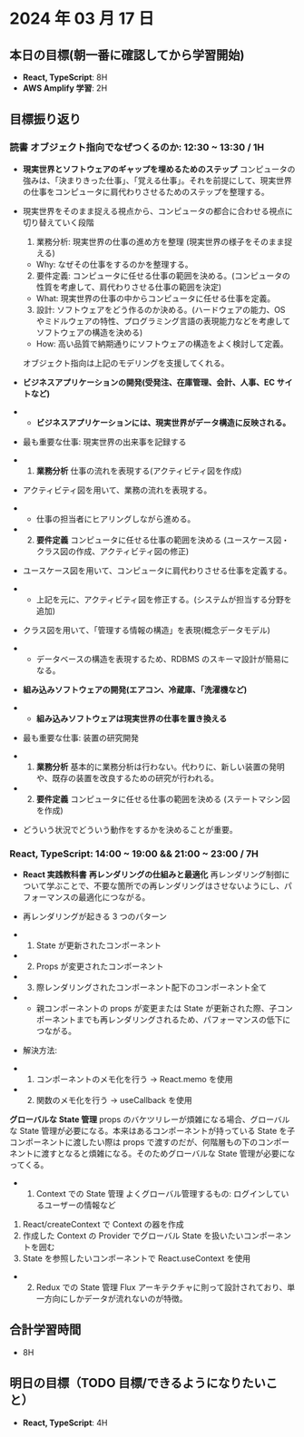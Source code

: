 # 2024 年 03 月 17 日

## 本日の目標(朝一番に確認してから学習開始)

- **React, TypeScript**: 8H
- **AWS Amplify 学習**: 2H

## 目標振り返り

### 読書 オブジェクト指向でなぜつくるのか: 12:30 ~ 13:30 / 1H

- **現実世界とソフトウェアのギャップを埋めるためのステップ**
  コンピュータの強みは、「決まりきった仕事」、「覚える仕事」。それを前提にして、現実世界の仕事をコンピュータに肩代わりさせるためのステップを整理する。

- 現実世界をそのまま捉える視点から、コンピュータの都合に合わせる視点に切り替えていく段階

  1. 業務分析: 現実世界の仕事の進め方を整理 (現実世界の様子をそのまま捉える)

  - Why: なぜその仕事をするのかを整理する。

  2. 要件定義: コンピュータに任せる仕事の範囲を決める。(コンピュータの性質を考慮して、肩代わりさせる仕事の範囲を決定)

  - What: 現実世界の仕事の中からコンピュータに任せる仕事を定義。

  3. 設計: ソフトウェアをどう作るのか決める。(ハードウェアの能力、OS やミドルウェアの特性、プログラミング言語の表現能力などを考慮してソフトウェアの構造を決める)

  - How: 高い品質で納期通りにソフトウェアの構造をよく検討して定義。

  オブジェクト指向は上記のモデリングを支援してくれる。

- **ビジネスアプリケーションの開発(受発注、在庫管理、会計、人事、EC サイトなど)**
- - **ビジネスアプリケーションには、現実世界がデータ構造に反映される。**
- 最も重要な仕事: 現実世界の出来事を記録する
- 1. **業務分析** 仕事の流れを表現する(アクティビティ図を作成)
- アクティビティ図を用いて、業務の流れを表現する。
- - 仕事の担当者にヒアリングしながら進める。
- 2. **要件定義** コンピュータに任せる仕事の範囲を決める (ユースケース図・クラス図の作成、アクティビティ図の修正)
- ユースケース図を用いて、コンピュータに肩代わりさせる仕事を定義する。
- - 上記を元に、アクティビティ図を修正する。(システムが担当する分野を追加)
- クラス図を用いて、「管理する情報の構造」を表現(概念データモデル)
- - データベースの構造を表現するため、RDBMS のスキーマ設計が簡易になる。

- **組み込みソフトウェアの開発(エアコン、冷蔵庫、「洗濯機など)**
- - **組み込みソフトウェアは現実世界の仕事を置き換える**

- 最も重要な仕事: 装置の研究開発
- 1. **業務分析** 基本的に業務分析は行わない。代わりに、新しい装置の発明や、既存の装置を改良するための研究が行われる。
- 2. **要件定義** コンピュータに任せる仕事の範囲を決める (ステートマシン図を作成)
- どういう状況でどういう動作をするかを決めることが重要。

### React, TypeScript: 14:00 ~ 19:00 && 21:00 ~ 23:00 / 7H

- **React 実践教科書**
  **再レンダリングの仕組みと最適化**
  再レンダリング制御について学ぶことで、不要な箇所での再レンダリングはさせないようにし、パフォーマンスの最適化につながる。
- 再レンダリングが起きる 3 つのパターン
- 1. State が更新されたコンポーネント
- 2. Props が変更されたコンポーネント
- 3. 際レンダリングされたコンポーネント配下のコンポーネント全て
- - 親コンポーネントの props が変更または State が更新された際、子コンポーネントまでも再レンダリングされるため、パフォーマンスの低下につながる。

- 解決方法:
- 1. コンポーネントのメモ化を行う -> React.memo を使用
- 2. 関数のメモ化を行う -> useCallback を使用

**グローバルな State 管理**
props のバケツリレーが煩雑になる場合、グローバルな State 管理が必要になる。本来はあるコンポーネントが持っている State を子コンポーネントに渡したい際は props で渡すのだが、何階層もの下のコンポーネントに渡すとなると煩雑になる。そのためグローバルな State 管理が必要になってくる。

- 1.  Context での State 管理
      よくグローバル管理するもの: ログインしているユーザーの情報など

1. React/createContext で Context の器を作成
2. 作成した Context の Provider でグローバル State を扱いたいコンポーネントを囲む
3. State を参照したいコンポーネントで React.useContext を使用

- 2. Redux での State 管理
     Flux アーキテクチャに則って設計されており、単一方向にしかデータが流れないのが特徴。

## 合計学習時間

- 8H

## 明日の目標（TODO 目標/できるようになりたいこと）

- **React, TypeScript**: 4H
